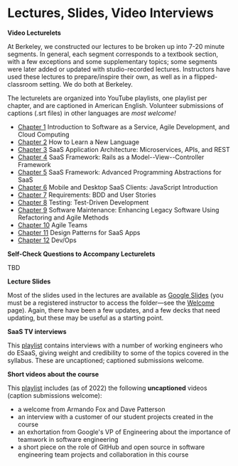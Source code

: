 # Lectures, Slides, Video Interviews

**Video Lecturelets**

At Berkeley, we constructed our lectures to be broken up into 7-20 minute segments. In general, each segment corresponds to a textbook section, with a few exceptions and some supplementary topics; some segments were later added or updated with studio-recorded lectures. Instructors have used these lectures to prepare/inspire their own, as well as in a flipped-classroom setting. We do both at Berkeley.

The lecturelets are organized into YouTube playlists, one playlist per chapter, and are captioned in American English. Volunteer submissions of captions (.srt files) in other languages are _most welcome!_

* [Chapter 1](https://www.youtube.com/playlist?list=PLeMMGxq3FPxjcFZVmvkuc5tW2HtTkqlgP) Introduction to Software as a Service, Agile Development, and Cloud Computing
* [Chapter 2](https://www.youtube.com/playlist?list=PLeMMGxq3FPxh7\_76PotmzGsZGM8Q1Vthl) How to Learn a New Language
* [Chapter 3](https://www.youtube.com/playlist?list=PLeMMGxq3FPxgAcnQh5eHqTfO4Ucs5JORw) SaaS Application Architecture: Microservices, APIs, and REST
* [Chapter 4](https://www.youtube.com/playlist?list=PLeMMGxq3FPxjBbeB\_aZ4L8Wo91rEds\_GD) SaaS Framework: Rails as a Model--View--Controller Framework
* [Chapter 5](https://www.youtube.com/playlist?list=PLeMMGxq3FPxgeKHXxYOkV4JKCbRg5gWpg) SaaS Framework: Advanced Programming Abstractions for SaaS
* [Chapter 6](https://www.youtube.com/playlist?list=PLeMMGxq3FPxghXCpd4twByvWG6RKWcxHN) Mobile and Desktop SaaS Clients: JavaScript Introduction
* [Chapter 7](https://www.youtube.com/playlist?list=PLeMMGxq3FPxjbdVAkCU99UumJDWuLvg-l) Requirements: BDD and User Stories
* [Chapter 8](https://www.youtube.com/playlist?list=PLeMMGxq3FPxh\_gCC98WbEfpRt5UBFrjAT) Testing: Test-Driven Development
* [Chapter 9](https://www.youtube.com/playlist?list=PLeMMGxq3FPxjSeso1JXLqmqXPDB0Ka-L3) Software Maintenance: Enhancing Legacy Software Using Refactoring and Agile Methods
* [Chapter 10](https://www.youtube.com/playlist?list=PLeMMGxq3FPxjO97PniMI2kfRyR4\_MnT3t) Agile Teams
* [Chapter 11](https://www.youtube.com/playlist?list=PLeMMGxq3FPxhmpbjhY8yurexXmuF4Fvai) Design Patterns for SaaS Apps
* [Chapter 12](https://www.youtube.com/playlist?list=PLeMMGxq3FPxh\_vJS0\_FVhudNMJ2cA95cH) Dev/Ops

**Self-Check Questions to Accompany Lecturelets**

TBD

**Lecture Slides**

Most of the slides used in the lectures are available as [Google Slides](https://drive.google.com/drive/folders/1YJpubP97LxvfJYLYXsq4JxQ-TQIWZO2f?usp=sharing) (you must be a registered instructor to access the folder—see the [Welcome](../) page). Again, there have been a few updates, and a few decks that need updating, but these may be useful as a starting point.

**SaaS TV interviews**

This [playlist](https://youtube.com/playlist?list=PLeMMGxq3FPxiFmDh98ysUroIhmkewfO4i) contains interviews with a number of working engineers who do ESaaS, giving weight and credibility to some of the topics covered in the syllabus. These are uncaptioned; captioned submissions welcome.

**Short videos about the course**

This [playlist](https://youtube.com/playlist?list=PLeMMGxq3FPxjyflGWxsutxceHqBHk7Oyc) includes (as of 2022) the following **uncaptioned** videos (caption submissions welcome):

* a welcome from Armando Fox and Dave Patterson
* an interview with a customer of our student projects created in the course
* an exhortation from Google's VP of Engineering about the importance of teamwork in software engineering
* a short piece on the role of GitHub and open source in software engineering team projects and collaboration in this course
